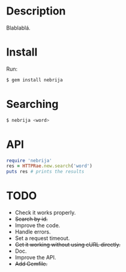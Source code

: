 Description
===========

Blablablá.

Install
=======
Run:
```bash
$ gem install nebrija
```

Searching
=========
```bash
$ nebrija <word>
```

API
===
```ruby
require 'nebrija'
res = HTTPRae.new.search('word')
puts res # prints the results
```

TODO
====
* Check it works properly.
* ~~Search by id.~~
* Improve the code.
* Handle errors.
* Set a request timeout.
* ~~Get it working without using cURL directly.~~
* Doc.
* Improve the API.
* ~~Add Gemfile.~~
